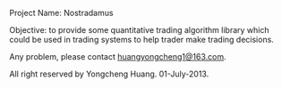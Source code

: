 Project Name: Nostradamus

Objective: to provide some quantitative trading algorithm library which could be used in trading systems to help trader make trading decisions.

Any problem, please contact huangyongcheng1@163.com.

All right reserved by Yongcheng Huang. 01-July-2013.
